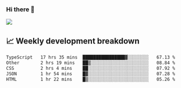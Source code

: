 ### Hi there 👋
<img align="center" src="https://github-readme-stats.vercel.app/api?username=Tumao727&show_icons=true&hide_title=true&theme=dracula" />


## 📈 Weekly development breakdown
<!--START_SECTION:waka-->

```txt
TypeScript   17 hrs 35 mins  ████████████████▓░░░░░░░░   67.13 %
Other        2 hrs 19 mins   ██▒░░░░░░░░░░░░░░░░░░░░░░   08.84 %
CSS          2 hrs 4 mins    ██░░░░░░░░░░░░░░░░░░░░░░░   07.92 %
JSON         1 hr 54 mins    █▓░░░░░░░░░░░░░░░░░░░░░░░   07.28 %
HTML         1 hr 22 mins    █▒░░░░░░░░░░░░░░░░░░░░░░░   05.26 %
```

<!--END_SECTION:waka-->